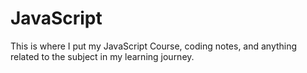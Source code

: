 # JavaScript
This is where I put my JavaScript Course, coding notes, and anything related to the subject in my learning journey.
